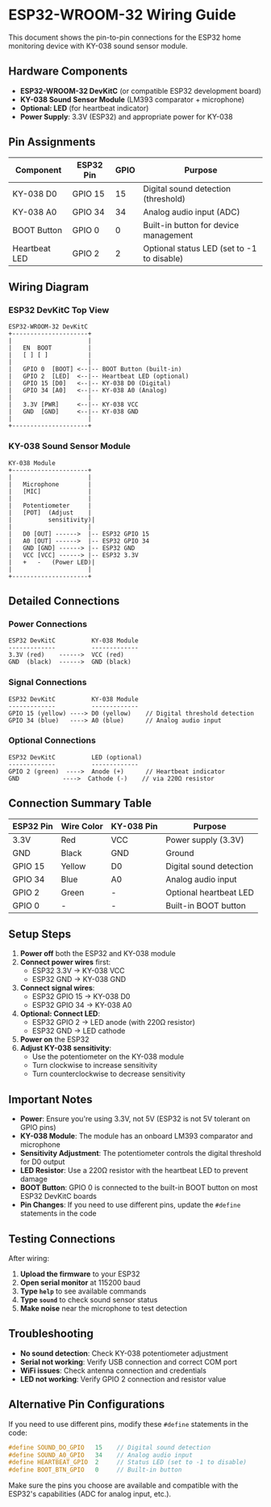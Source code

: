 # ESP32-WROOM-32 Wiring Guide

This document shows the pin-to-pin connections for the ESP32 home monitoring device with KY-038 sound sensor module.

## Hardware Components

- **ESP32-WROOM-32 DevKitC** (or compatible ESP32 development board)
- **KY-038 Sound Sensor Module** (LM393 comparator + microphone)
- **Optional: LED** (for heartbeat indicator)
- **Power Supply**: 3.3V (ESP32) and appropriate power for KY-038

## Pin Assignments

| Component | ESP32 Pin | GPIO | Purpose |
|-----------|-----------|------|---------|
| KY-038 D0 | GPIO 15 | 15 | Digital sound detection (threshold) |
| KY-038 A0 | GPIO 34 | 34 | Analog audio input (ADC) |
| BOOT Button | GPIO 0 | 0 | Built-in button for device management |
| Heartbeat LED | GPIO 2 | 2 | Optional status LED (set to -1 to disable) |

## Wiring Diagram

### ESP32 DevKitC Top View
```
ESP32-WROOM-32 DevKitC
+---------------------+
|                     |
|   EN  BOOT          |
|   [ ] [ ]           |
|                     |
|   GPIO 0  [BOOT] <--|-- BOOT Button (built-in)
|   GPIO 2  [LED]  <--|-- Heartbeat LED (optional)
|   GPIO 15 [D0]   <--|-- KY-038 D0 (Digital)
|   GPIO 34 [A0]   <--|-- KY-038 A0 (Analog)
|                     |
|   3.3V [PWR]     <--|-- KY-038 VCC
|   GND  [GND]     <--|-- KY-038 GND
|                     |
+---------------------+
```

### KY-038 Sound Sensor Module
```
KY-038 Module
+---------------------+
|                     |
|   Microphone        |
|   [MIC]             |
|                     |
|   Potentiometer     |
|   [POT]  (Adjust    |
|          sensitivity)|
|                     |
|   D0 [OUT] ------>  |-- ESP32 GPIO 15
|   A0 [OUT] ------>  |-- ESP32 GPIO 34
|   GND [GND] ------> |-- ESP32 GND
|   VCC [VCC] ------> |-- ESP32 3.3V
|   +   -   (Power LED)|
|                     |
+---------------------+
```

## Detailed Connections

### Power Connections
```
ESP32 DevKitC          KY-038 Module
-------------          -------------
3.3V (red)    ------>  VCC (red)
GND  (black)  ------>  GND (black)
```

### Signal Connections
```
ESP32 DevKitC          KY-038 Module
-------------          -------------
GPIO 15 (yellow) ----> D0 (yellow)    // Digital threshold detection
GPIO 34 (blue)   ----> A0 (blue)      // Analog audio input
```

### Optional Connections
```
ESP32 DevKitC          LED (optional)
-------------          -------------
GPIO 2 (green)  ---->  Anode (+)      // Heartbeat indicator
GND            ---->  Cathode (-)    // via 220Ω resistor
```

## Connection Summary Table

| ESP32 Pin | Wire Color | KY-038 Pin | Purpose |
|-----------|------------|------------|---------|
| 3.3V | Red | VCC | Power supply (3.3V) |
| GND | Black | GND | Ground |
| GPIO 15 | Yellow | D0 | Digital sound detection |
| GPIO 34 | Blue | A0 | Analog audio input |
| GPIO 2 | Green | - | Optional heartbeat LED |
| GPIO 0 | - | - | Built-in BOOT button |

## Setup Steps

1. **Power off** both the ESP32 and KY-038 module
2. **Connect power wires** first:
   - ESP32 3.3V → KY-038 VCC
   - ESP32 GND → KY-038 GND
3. **Connect signal wires**:
   - ESP32 GPIO 15 → KY-038 D0
   - ESP32 GPIO 34 → KY-038 A0
4. **Optional: Connect LED**:
   - ESP32 GPIO 2 → LED anode (with 220Ω resistor)
   - ESP32 GND → LED cathode
5. **Power on** the ESP32
6. **Adjust KY-038 sensitivity**:
   - Use the potentiometer on the KY-038 module
   - Turn clockwise to increase sensitivity
   - Turn counterclockwise to decrease sensitivity

## Important Notes

- **Power**: Ensure you're using 3.3V, not 5V (ESP32 is not 5V tolerant on GPIO pins)
- **KY-038 Module**: The module has an onboard LM393 comparator and microphone
- **Sensitivity Adjustment**: The potentiometer controls the digital threshold for D0 output
- **LED Resistor**: Use a 220Ω resistor with the heartbeat LED to prevent damage
- **BOOT Button**: GPIO 0 is connected to the built-in BOOT button on most ESP32 DevKitC boards
- **Pin Changes**: If you need to use different pins, update the `#define` statements in the code

## Testing Connections

After wiring:

1. **Upload the firmware** to your ESP32
2. **Open serial monitor** at 115200 baud
3. **Type `help`** to see available commands
4. **Type `sound`** to check sound sensor status
5. **Make noise** near the microphone to test detection

## Troubleshooting

- **No sound detection**: Check KY-038 potentiometer adjustment
- **Serial not working**: Verify USB connection and correct COM port
- **WiFi issues**: Check antenna connection and credentials
- **LED not working**: Verify GPIO 2 connection and resistor value

## Alternative Pin Configurations

If you need to use different pins, modify these `#define` statements in the code:

```cpp
#define SOUND_DO_GPIO   15    // Digital sound detection
#define SOUND_A0_GPIO   34    // Analog audio input
#define HEARTBEAT_GPIO  2     // Status LED (set to -1 to disable)
#define BOOT_BTN_GPIO   0     // Built-in button
```

Make sure the pins you choose are available and compatible with the ESP32's capabilities (ADC for analog input, etc.).
